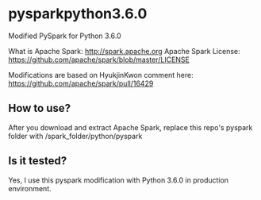 # pysparkpython3.6.0
Modified PySpark for Python 3.6.0

What is Apache Spark: <http://spark.apache.org>
Apache Spark License: <https://github.com/apache/spark/blob/master/LICENSE>

Modifications are based on HyukjinKwon comment here: <https://github.com/apache/spark/pull/16429>

## How to use?
After you download and extract Apache Spark, replace this repo's pyspark folder with /spark_folder/python/pyspark

## Is it tested?
Yes, I use this pyspark modification with Python 3.6.0 in production environment.
